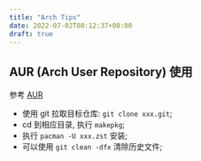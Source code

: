 ```yaml
---
title: "Arch Tips"
date: 2022-07-02T08:12:37+08:00
draft: true
---
```


## AUR (Arch User Repository) 使用

参考 [AUR](https://wiki.archlinux.org/title/Arch_User_Repository)
* 使用 git 拉取目标仓库: `git clone xxx.git`;
* cd 到相应目录, 执行 `makepkg`;
* 执行 `pacman -U xxx.zst` 安装;
* 可以使用 `git clean -dfx` 清除历史文件;
